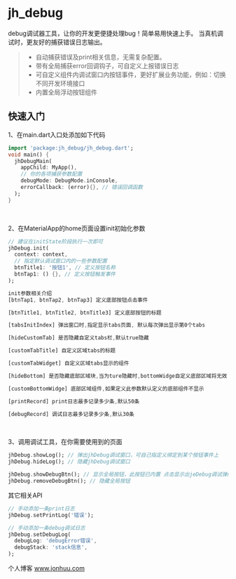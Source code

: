 # jh_debug

debug调试器工具，让你的开发更便捷处理bug！简单易用快速上手。
当真机调试时，更友好的捕获错误日志输出。

> * 自动捕获错误及print相关信息，无需复杂配置。
> * 带有全局捕获error回调钩子，可自定义上报错误日志
> * 可自定义组件内调试窗口内按钮事件，更好扩展业务功能，例如：切换不同开发环境接口
> * 内置全局浮动按钮组件

## 快速入门
1、在main.dart入口处添加如下代码

```dart
import 'package:jh_debug/jh_debug.dart';
void main() {
  jhDebugMain(
    appChild: MyApp(),
    // 你的各项捕获参数配置
    debugMode: DebugMode.inConsole,
    errorCallback: (error){}, // 错误回调函数
  );
}

```

<br>

2、在MaterialApp的home页面设置init初始化参数
```dart
// 建议在initState阶段执行一次即可
jhDebug.init(
  context: context,
  // 指定默认调试窗口内的一些参数配置
  btnTitle1: '按钮1', // 定义按钮名称
  btnTap1: () {}, // 定义按钮触发事件
);

init参数相关介绍
[btnTap1, btnTap2, btnTap3] 定义底部按钮点击事件

[btnTitle1, btnTitle2, btnTitle3] 定义底部按钮的标题

[tabsInitIndex] 弹出窗口时,指定显示tabs页面, 默认每次弹出显示第0个tabs

[hideCustomTab] 是否隐藏自定义tabs栏,默认true隐藏

[customTabTitle] 自定义区域tabs的标题

[customTabWidget] 自定义区域tabs显示的组件

[hideBottom] 是否隐藏底部区域块,当为ture隐藏时,bottomWidge自定义底部区域将无效

[customBottomWidge] 底部区域组件,如果定义此参数默认定义的底部组件不显示

[printRecord] print日志最多记录多少条,默认50条

[debugRecord] 调试日志最多记录多少条,默认30条
```
<br>

3、调用调试工具，在你需要使用到的页面
```dart
jhDebug.showLog(); // 弹出jhDebug调试窗口，可自己指定义绑定到某个按钮事件上
jhDebug.hideLog(); // 隐藏jhDebug调试窗口

jhDebug.showDebugBtn(); // 显示全局按钮，此按钮已内置 点击显示出jeDebug调试弹层
jhDebug.removeDebugBtn(); // 隐藏全局按钮
```

其它相关API
```dart
// 手动添加一条print日志
jhDebug.setPrintLog('错误'); 

// 手动添加一条debug调试日志
jhDebug.setDebugLog(
  debugLog: 'debugError错误',
  debugStack: 'stack信息',
);
```

个人博客 www.jonhuu.com